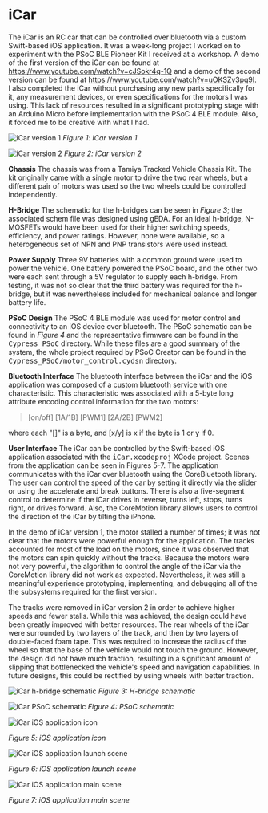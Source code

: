iCar
====
The iCar is an RC car that can be controlled over bluetooth via a custom
Swift-based iOS application. It was a week-long project I worked on to 
experiment with the PSoC BLE Pioneer Kit I received at a workshop. A demo of the
first version of the iCar can be found at 
<https://www.youtube.com/watch?v=cJSokr4q-1Q> and a demo of the second version
can be found at <https://www.youtube.com/watch?v=uOKSZv3pq9I>. I also completed
the iCar without purchasing any new parts specifically for it, any measurement
devices, or even specifications for the motors I was using. This lack of 
resources resulted in a significant prototyping stage with an Arduino Micro 
before implementation with the PSoC 4 BLE module. Also, it forced me to be
creative with what I had.

![iCar version 1](https://github.com/RicardoStephen/iCar/blob/master/media/Portrait_v1.jpg)
*Figure 1: iCar version 1*

![iCar version 2](https://github.com/RicardoStephen/iCar/blob/master/media/Portrait_v2.jpg)
*Figure 2: iCar version 2*

**Chassis** The chassis was from a Tamiya Tracked Vehicle Chassis Kit. The kit
originally came with a single motor to drive the two rear wheels, but a
different pair of motors was used so the two wheels could be controlled
independently.

**H-Bridge** The schematic for the h-bridges can be seen in *Figure 3*; the 
associated schem file was designed using gEDA. For an ideal h-bridge, N-MOSFETs
would have been used for their higher switching speeds, efficiency, and power
ratings. However, none were available, so a heterogeneous set of NPN and PNP
transistors were used instead.

**Power Supply** Three 9V batteries with a common ground were used to power the
vehicle. One battery powered the PSoC board, and the other two were each sent
through a 5V regulator to supply each h-bridge. From testing, it was not so
clear that the third battery was required for the h-bridge, but it was
nevertheless included for mechanical balance and longer battery life. 

**PSoC Design** The PSoC 4 BLE module was used for motor control and
connectivity to an iOS device over bluetooth. The PSoC schematic can be found in
*Figure 4* and the representative firmware can be found in the
<tt>Cypress\_PSoC</tt> directory. While these files are a good summary of the
system, the whole project required by PSoC Creator can be found in the
<tt>Cypress\_PSoC/motor\_control.cydsn</tt> directory. 

**Bluetooth Interface** The bluetooth interface between the iCar and the iOS
application was composed of a custom bluetooth service with one characteristic.
This characteristic was associated with a 5-byte long attribute encoding control
information for the two motors:

> [on/off] [1A/1B] [PWM1] [2A/2B] [PWM2]

where each "[]" is a byte, and [x/y] is x if the byte is 1 or y if 0.

**User Interface** The iCar can be controlled by the Swift-based iOS application
associated with the <tt>iCar.xcodeproj</tt> XCode project. Scenes from the
application can be seen in Figures 5-7. The application communicates with the
iCar over bluetooth using the CoreBluetooth library. The user can control the
speed of the car by setting it directly via the slider or using the accelerate
and break buttons. There is also a five-segment control to determine if the iCar
drives in reverse, turns left, stops, turns right, or drives forward. Also, the
CoreMotion library allows users to control the direction of the iCar by tilting
the iPhone. 

In the demo of iCar version 1, the motor stalled a number of times; it was not
clear that the motors were powerful enough for the application. The tracks
accounted for most of the load on the motors, since it was observed that the
motors can spin quickly without the tracks. Because the motors were not very
powerful, the algorithm to control the angle of the iCar via the CoreMotion
library did not work as expected. Nevertheless, it was still a meaningful
experience prototyping, implementing, and debugging all of the the subsystems
required for the first version.

The tracks were removed in iCar version 2 in order to achieve higher speeds and
fewer stalls. While this was achieved, the design could have been greatly
improved with better resources. The rear wheels of the iCar were surrounded by
two layers of the track, and then by two layers of double-faced foam tape. This
was required to increase the radius of the wheel so that the base of the vehicle
would not touch the ground. However, the design did not have much traction,
resulting in a significant amount of slipping that bottlenecked the vehicle's
speed and navigation capabilities. In future designs, this could be rectified by
using wheels with better traction.

![iCar h-bridge schematic](https://github.com/RicardoStephen/iCar/blob/master/media/hbridge_schematic.png)
*Figure 3: H-bridge schematic*

![iCar PSoC schematic](https://github.com/RicardoStephen/iCar/blob/master/media/PSoC_schematic.png)
*Figure 4: PSoC schematic*

![iCar iOS application icon](https://github.com/RicardoStephen/iCar/blob/master/media/UX_1.jpg)

*Figure 5: iOS application icon*

![iCar iOS application launch scene](https://github.com/RicardoStephen/iCar/blob/master/media/UX_2.jpg)

*Figure 6: iOS application launch scene*

![iCar iOS application main scene](https://github.com/RicardoStephen/iCar/blob/master/media/UX_3.jpg)

*Figure 7: iOS application main scene*

